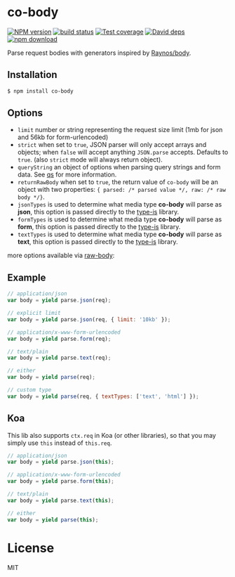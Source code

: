 
# co-body

[![NPM version][npm-image]][npm-url]
[![build status][travis-image]][travis-url]
[![Test coverage][coveralls-image]][coveralls-url]
[![David deps][david-image]][david-url]
[![npm download][download-image]][download-url]

[npm-image]: https://img.shields.io/npm/v/co-body.svg?style=flat-square
[npm-url]: https://npmjs.org/package/co-body
[travis-image]: https://img.shields.io/travis/cojs/co-body.svg?style=flat-square
[travis-url]: https://travis-ci.org/cojs/co-body
[coveralls-image]: https://img.shields.io/coveralls/cojs/co-body.svg?style=flat-square
[coveralls-url]: https://coveralls.io/r/cojs/co-body?branch=master
[david-image]: https://img.shields.io/david/cojs/co-body.svg?style=flat-square
[david-url]: https://david-dm.org/cojs/co-body
[download-image]: https://img.shields.io/npm/dm/co-body.svg?style=flat-square
[download-url]: https://npmjs.org/package/co-body

  Parse request bodies with generators inspired by [Raynos/body](https://github.com/Raynos/body).

## Installation

```bash
$ npm install co-body
```

## Options

  - `limit` number or string representing the request size limit (1mb for json and 56kb for form-urlencoded)
  - `strict` when set to `true`, JSON parser will only accept arrays and objects; when `false` will accept anything `JSON.parse` accepts. Defaults to `true`. (also `strict` mode will always return object).
  - `queryString` an object of options when parsing query strings and form data. See [qs](https://github.com/hapijs/qs) for more information.
  - `returnRawBody` when set to `true`, the return value of `co-body` will be an object with two properties: `{ parsed: /* parsed value */, raw: /* raw body */}`.
  - `jsonTypes` is used to determine what media type **co-body** will parse as **json**, this option is passed directly to the [type-is](https://github.com/jshttp/type-is) library.
  - `formTypes` is used to determine what media type **co-body** will parse as **form**, this option is passed directly to the [type-is](https://github.com/jshttp/type-is) library.
  - `textTypes` is used to determine what media type **co-body** will parse as **text**, this option is passed directly to the [type-is](https://github.com/jshttp/type-is) library.

more options available via [raw-body](https://github.com/stream-utils/raw-body#getrawbodystream-options-callback):

## Example

```js
// application/json
var body = yield parse.json(req);

// explicit limit
var body = yield parse.json(req, { limit: '10kb' });

// application/x-www-form-urlencoded
var body = yield parse.form(req);

// text/plain
var body = yield parse.text(req);

// either
var body = yield parse(req);

// custom type
var body = yield parse(req, { textTypes: ['text', 'html'] });
```

## Koa

  This lib also supports `ctx.req` in Koa (or other libraries),
  so that you may simply use `this` instead of `this.req`.

```js
// application/json
var body = yield parse.json(this);

// application/x-www-form-urlencoded
var body = yield parse.form(this);

// text/plain
var body = yield parse.text(this);

// either
var body = yield parse(this);
```

# License

  MIT
